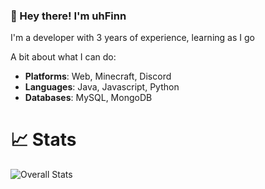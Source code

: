 ### 👋 Hey there! I'm uhFinn

I'm a developer with 3 years of experience, learning as I go


A bit about what I can do:
- **Platforms**: Web, Minecraft, Discord
- **Languages**: Java, Javascript, Python
- **Databases**: MySQL, MongoDB

# 📈 **Stats**
![Overall Stats](https://github-readme-stats.vercel.app/api?username=uhFinn&count_private=true&show_icons=true&hide=contribs&theme=dracula)
<!--
**uhFinn/uhFinn** is a ✨ _special_ ✨ repository because its `README.md` (this file) appears on your GitHub profile.

Here are some ideas to get you started:

- 🔭 I’m currently working on ...
- 🌱 I’m currently learning ...
- 👯 I’m looking to collaborate on ...
- 🤔 I’m looking for help with ...
- 💬 Ask me about ...
- 📫 How to reach me: ...
- 😄 Pronouns: ...
- ⚡ Fun fact: ...
-->
